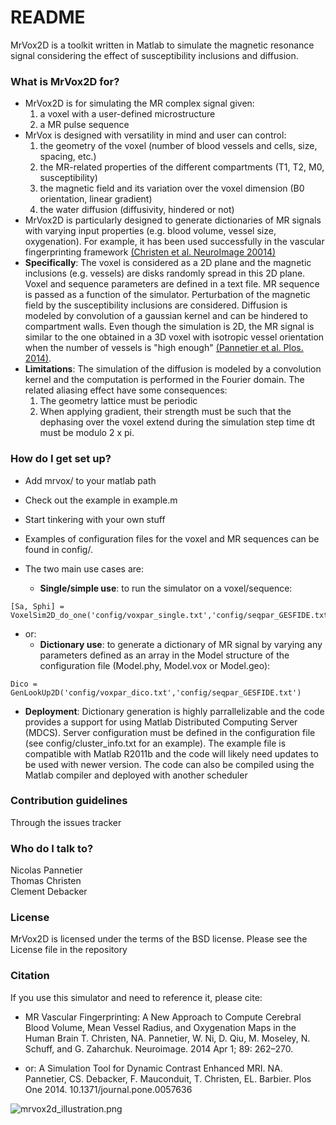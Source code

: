 # README #

MrVox2D is a toolkit written in Matlab to simulate the magnetic resonance 
signal considering the effect of susceptibility inclusions and diffusion.

### What is MrVox2D for? ###

* MrVox2D is for simulating the MR complex signal given:
    1. a voxel with a user-defined microstructure
    2. a MR pulse sequence  
* MrVox is designed with versatility in mind and user can control:
    1. the geometry of the voxel (number of blood vessels and cells, size, spacing, etc.)
    2. the MR-related properties of the different compartments (T1, T2, M0, susceptibility)
    3. the magnetic field and its variation over the voxel dimension (B0 orientation, linear gradient)
    4. the water diffusion (diffusivity, hindered or not)
* MrVox2D is particularly designed to generate dictionaries of MR signals with varying input properties (e.g. blood volume, vessel size, oxygenation). 
For example, it has been used successfully in the vascular fingerprinting framework 
[(Christen et al. NeuroImage 20014)](http://www.sciencedirect.com/science/article/pii/S1053811913012019)
* **Specifically**: The voxel is considered as a 2D plane and the magnetic inclusions (e.g. vessels) are disks randomly spread in this 2D plane. Voxel and sequence parameters are defined in a text file. MR sequence is passed as a function of the simulator. Perturbation of the magnetic field by the susceptibility inclusions are considered. Diffusion is modeled by convolution of a gaussian kernel and can be hindered to compartment walls. Even though the simulation is 2D, the MR signal is similar to the one obtained in a 3D voxel with isotropic vessel orientation when the number of vessels is "high enough" [(Pannetier et al. Plos. 2014)](http://journals.plos.org/plosone/article?id=10.1371/journal.pone.0057636).
* **Limitations**: The simulation of the diffusion is modeled by a convolution kernel and the computation is performed in the Fourier domain. The related aliasing effect have some consequences: 
    1. The geometry lattice must be periodic
    2. When applying gradient, their strength must be such that the dephasing over the voxel extend during the simulation step time dt must be modulo 2 x pi.
 
### How do I get set up? ###

* Add mrvox/ to your matlab path
* Check out the example in example.m
* Start tinkering with your own stuff
* Examples of configuration files for the voxel and MR sequences can be found in config/.
* The two main use cases are:

    * **Single/simple use**: to run the simulator on a voxel/sequence:
```
[Sa, Sphi] = VoxelSim2D_do_one('config/voxpar_single.txt','config/seqpar_GESFIDE.txt')
```

* or:
    * **Dictionary use**: to generate a dictionary of MR signal by varying any parameters defined as an array in the Model structure of the configuration file (Model.phy, Model.vox or Model.geo):
```
Dico = GenLookUp2D('config/voxpar_dico.txt','config/seqpar_GESFIDE.txt')
```

* **Deployment**: Dictionary generation is highly parrallelizable and the code
provides a support for using Matlab Distributed Computing Server (MDCS). Server
configuration must be defined in the configuration file (see config/cluster_info.txt for an example).
The example file is compatible with Matlab R2011b and the code will likely need updates
to be used with newer version. The code can also be compiled using the Matlab compiler and deployed with another scheduler


### Contribution guidelines ###

Through the issues tracker 

### Who do I talk to? ###

Nicolas Pannetier  
Thomas Christen  
Clement Debacker  

### License ###

MrVox2D is licensed under the terms of the BSD license. Please see the License file in the repository

### Citation ###

If you use this simulator and need to reference it, please cite:  

* MR Vascular Fingerprinting: A New Approach to Compute Cerebral Blood Volume, Mean Vessel Radius, and Oxygenation Maps in the Human Brain T. Christen, NA. Pannetier, W. Ni, D. Qiu, M. Moseley, N. Schuff, and G. Zaharchuk. Neuroimage. 2014 Apr 1; 89: 262–270.

* or: A Simulation Tool for Dynamic Contrast Enhanced MRI. NA. Pannetier, CS. Debacker, F. Mauconduit, T. Christen, EL. Barbier. Plos One 2014. 10.1371/journal.pone.0057636

![mrvox2d_illustration.png](https://bitbucket.org/repo/G9qXRy/images/877007194-mrvox2d_illustration.png)
